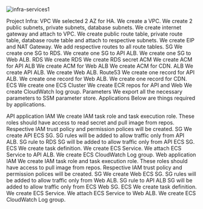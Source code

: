 ![infra-services1](https://github.com/Phaneendra-Manthena/terraform-modules/assets/129941378/1694e0bd-b19d-42e5-96bb-a0bef8038e81)

Project Infra:
VPC
We selected 2 AZ for HA.
We create a VPC.
We create 2 public subnets, private subnets, database subnets.
We create internet gateway and attach to VPC.
We create public route table, private route table, database route table and attach to respective subnets.
We create EIP and NAT Gateway.
We add respective routes to all route tables.
SG
We create one SG to RDS.
We create one SG to API ALB.
We create one SG to Web ALB.
RDS
We create RDS
We create RDS secret
ACM
We create ACM for API ALB
We create ACM for Web ALB
We create ACM for CDN.
ALB
We create API ALB.
We create Web ALB.
Route53
We create one record for API ALB.
We create one record for Web ALB.
We create one record for CDN.
ECS
We create one ECS Cluster
We create ECR repos for API and Web
We create CloudWatch log group.
Parameters
We export all the necessary parameters to SSM parameter store.
Applications
Below are things required by applications.

API application
IAM
We create IAM task role and task execution role. These roles should have access to read secret and pull image from repos.
Respective IAM trust policy and permission polices will be created.
SG
We create API ECS SG.
SG rules will be added to allow traffic only from API ALB.
SG rule to RDS SG will be added to allow traffic only from API ECS SG.
ECS
We create task definition.
We create ECS Service.
We attach ECS Service to API ALB.
We create ECS CloudWatch Log group.
Web application
IAM
We create IAM task role and task execution role. These roles should have access to pull image from repos.
Respective IAM trust policy and permission polices will be created.
SG
We create Web ECS SG.
SG rules will be added to allow traffic only from Web ALB.
SG rule to API ALB SG will be added to allow traffic only from ECS Web SG.
ECS
We create task definition.
We create ECS Service.
We attach ECS Service to Web ALB.
We create ECS CloudWatch Log group.

